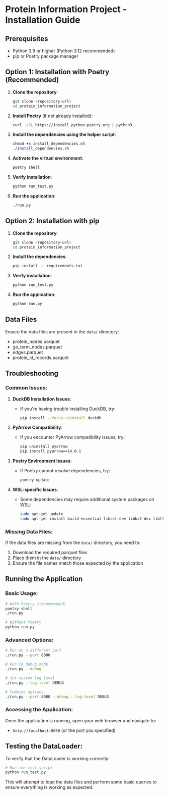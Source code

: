 # Protein Information Project - Installation Guide

## Prerequisites

- Python 3.9 or higher (Python 3.12 recommended)
- pip or Poetry package manager

## Option 1: Installation with Poetry (Recommended)

1. **Clone the repository**:
   ```bash
   git clone <repository-url>
   cd protein_information_project
   ```

2. **Install Poetry** (if not already installed):
   ```bash
   curl -sSL https://install.python-poetry.org | python3 -
   ```

3. **Install the dependencies using the helper script**:
   ```bash
   chmod +x install_dependencies.sh
   ./install_dependencies.sh
   ```

4. **Activate the virtual environment**:
   ```bash
   poetry shell
   ```

5. **Verify installation**:
   ```bash
   python run_test.py
   ```

6. **Run the application**:
   ```bash
   ./run.py
   ```

## Option 2: Installation with pip

1. **Clone the repository**:
   ```bash
   git clone <repository-url>
   cd protein_information_project
   ```

2. **Install the dependencies**:
   ```bash
   pip install -r requirements.txt
   ```

3. **Verify installation**:
   ```bash
   python run_test.py
   ```

4. **Run the application**:
   ```bash
   python run.py
   ```

## Data Files

Ensure the data files are present in the `data/` directory:
- protein_nodes.parquet
- go_term_nodes.parquet
- edges.parquet
- protein_id_records.parquet

## Troubleshooting

### Common Issues:

1. **DuckDB Installation Issues**:
   - If you're having trouble installing DuckDB, try:
     ```bash
     pip install --force-reinstall duckdb
     ```

2. **PyArrow Compatibility**:
   - If you encounter PyArrow compatibility issues, try:
     ```bash
     pip uninstall pyarrow
     pip install pyarrow==14.0.1
     ```

3. **Poetry Environment Issues**:
   - If Poetry cannot resolve dependencies, try:
     ```bash
     poetry update
     ```

4. **WSL-specific Issues**:
   - Some dependencies may require additional system packages on WSL:
     ```bash
     sudo apt-get update
     sudo apt-get install build-essential libssl-dev libbz2-dev libffi-dev
     ```

### Missing Data Files:

If the data files are missing from the `data/` directory, you need to:
1. Download the required parquet files
2. Place them in the `data/` directory
3. Ensure the file names match those expected by the application

## Running the Application

### Basic Usage:

```bash
# With Poetry (recommended)
poetry shell
./run.py

# Without Poetry
python run.py
```

### Advanced Options:

```bash
# Run on a different port
./run.py --port 8080

# Run in debug mode
./run.py --debug

# Set custom log level
./run.py --log-level DEBUG

# Combine options
./run.py --port 8080 --debug --log-level DEBUG
```

### Accessing the Application:

Once the application is running, open your web browser and navigate to:
- `http://localhost:8050` (or the port you specified)

## Testing the DataLoader:

To verify that the DataLoader is working correctly:

```bash
# Run the test script
python run_test.py
```

This will attempt to load the data files and perform some basic queries to ensure everything is working as expected. 